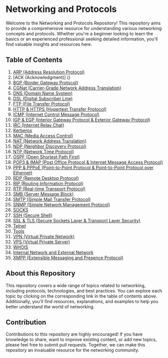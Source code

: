 # Networking and Protocols

Welcome to the Networking and Protocols Repository! This repository aims to provide a comprehensive resource for understanding various networking concepts and protocols. Whether you're a beginner looking to learn the basics or an experienced professional seeking detailed information, you'll find valuable insights and resources here.

## Table of Contents

1. [ARP (Address Resolution Protocol)](https://github.com/boloto1979/Networking-and-Protocols/blob/main/ARP/README.md)
2. [ACK (Acknowledgment)] ()
3. [BGP (Border Gateway Protocol)](https://github.com/boloto1979/Networking-and-Protocols/blob/main/BGP/README.md)
4. [CGNat (Carrier-Grade Network Address Translation)](https://github.com/boloto1979/Networking-and-Protocols/blob/main/CGNat/README.md)
5. [DNS (Domain Name System)](https://github.com/boloto1979/Networking-and-Protocols/tree/main/DNS)
6. [DSL (Digital Subscriber Line)](https://github.com/boloto1979/Networking-and-Protocols/blob/main/DSL/README.md)
7. [FTP (File Transfer Protocol)](https://github.com/boloto1979/Networking-and-Protocols/blob/main/FTP/README.md)
8. [HTTP & HTTPS (Hypertext Transfer Protocol)](https://github.com/boloto1979/Networking-and-Protocols/blob/main/HTTP%20%26%20HTTPS/README.md)
9. [ICMP (Internet Control Message Protocol)](https://github.com/boloto1979/Networking-and-Protocols/blob/main/ICMP/README.md)
10. [IGP & EGP (Interior Gateway Protocol & Exterior Gateway Protocol)](https://github.com/boloto1979/Networking-and-Protocols/tree/main/IGP%20%26%20EGP%0A)
11. [IRC (Internet Relay Chat)](https://github.com/boloto1979/Networking-and-Protocols/blob/main/IRC/README.md)
12. [Kerberos](https://github.com/boloto1979/Networking-and-Protocols/blob/main/Kerberos/README.md)
13. [MAC (Media Access Control)](https://github.com/boloto1979/Networking-and-Protocols/blob/main/MAC/README.md)
14. [NAT (Network Address Translation)](https://github.com/boloto1979/Networking-and-Protocols/blob/main/NAT/README.md)
15. [NDP (Neighbor Discovery Protocol)](https://github.com/boloto1979/Networking-and-Protocols/blob/main/NDP/README.md)
16. [NTP (Network Time Protocol)](https://github.com/boloto1979/Networking-and-Protocols/blob/main/NTP/README.md)
17. [OSPF (Open Shortest Path First)](https://github.com/boloto1979/Networking-and-Protocols/blob/main/OSPF/README.md)
18. [POP3 & IMAP (Post Office Protocol & Internet Message Access Protocol)](https://github.com/boloto1979/Networking-and-Protocols/blob/main/POP3%20%26%20IMAP/README.md)
19. [PPP & PPPoE (Point-to-Point Protocol & Point-to-Point Protocol over Ethernet)](https://github.com/boloto1979/Networking-and-Protocols/tree/main/PPP%20%26%20PPPoE%0A)
20. [RDP (Remote Desktop Protocol)](https://github.com/boloto1979/Networking-and-Protocols/blob/main/RDP/README.md)
21. [RIP (Routing Information Protocol)](https://github.com/boloto1979/Networking-and-Protocols/tree/main/RIP)
22. [RTP (Real-time Transport Protocol)](https://github.com/boloto1979/Networking-and-Protocols/blob/main/RTP/README.md)
23. [SMB (Server Message Block)](https://github.com/boloto1979/Networking-and-Protocols/blob/main/SMB/README.md)
24. [SMTP (Simple Mail Transfer Protocol)](https://github.com/boloto1979/Networking-and-Protocols/blob/main/SMTP/README.md)
25. [SNMP (Simple Network Management Protocol)](https://github.com/boloto1979/Networking-and-Protocols/blob/main/SNMP/README.md)
26. [SOCKS](https://github.com/boloto1979/Networking-and-Protocols/blob/main/SOCKS/README.md)
27. [SSH (Secure Shell)](https://github.com/boloto1979/Networking-and-Protocols/blob/main/SSH/README.md)
28. [SSL & TLS (Secure Sockets Layer & Transport Layer Security)](https://github.com/boloto1979/Networking-and-Protocols/blob/main/SSL%20TLS/README.md)
29. [Telnet](https://github.com/boloto1979/Networking-and-Protocols/blob/main/Telnet/README.md)
30. [Tools](https://github.com/boloto1979/Networking-and-Protocols/blob/main/Tools/README.md)
31. [VPN (Virtual Private Network)](https://github.com/boloto1979/Networking-and-Protocols/blob/main/VPN/README.md)
32. [VPS (Virtual Private Server)](https://github.com/boloto1979/Networking-and-Protocols/blob/main/VPS/README.md)
33. [WHOIS](https://github.com/boloto1979/Networking-and-Protocols/blob/main/WHOIS/README.md)
34. [Internal Network and External Network](https://github.com/boloto1979/Networking-and-Protocols/blob/main/Internal%20Network%20and%20External%20Network/README.md)
35. [XMPP (Extensible Messaging and Presence Protocol)](https://github.com/boloto1979/Networking-and-Protocols/blob/main/XMPP/README.md)

## About this Repository

This repository covers a wide range of topics related to networking, including protocols, technologies, and best practices. You can explore each topic by clicking on the corresponding link in the table of contents above. Additionally, you'll find resources, explanations, and examples to help you better understand the world of networking.

## Contribution

Contributions to this repository are highly encouraged! If you have knowledge to share, want to improve existing content, or add new topics, please feel free to submit pull requests. Together, we can make this repository an invaluable resource for the networking community.

